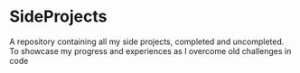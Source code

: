 # SideProjects
A repository containing all my side projects, completed and uncompleted. To showcase my progress and experiences as I overcome old challenges in code
